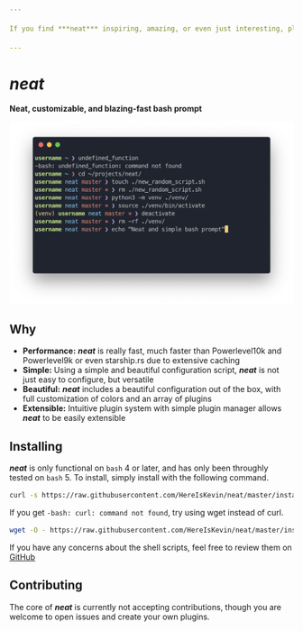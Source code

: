 ```yaml
---

If you find ***neat*** inspiring, amazing, or even just interesting, please give it a ⭐️ to help the project grow. Feedback is always welcome through issues, though please remember to be polite.

---
```


# *neat*

**Neat, customizable, and blazing-fast bash prompt**

<div align="center">
    <img src="./screenshot.png" alt="Screenshot and demo of neat">
</div>

## Why

- **Performance:** ***neat*** is really fast, much faster than Powerlevel10k and Powerlevel9k or even starship.rs due to extensive caching
- **Simple:** Using a simple and beautiful configuration script, ***neat*** is not just easy to configure, but versatile
- **Beautiful:** ***neat*** includes a beautiful configuration out of the box, with full customization of colors and an array of plugins
- **Extensible:** Intuitive plugin system with simple plugin manager allows ***neat*** to be easily extensible

## Installing

***neat*** is only functional on `bash` 4 or later, and has only been throughly tested on `bash` 5. To install, simply install with the following command.

```bash
curl -s https://raw.githubusercontent.com/HereIsKevin/neat/master/install.sh | bash
```

If you get `-bash: curl: command not found`, try using wget instead of curl.

```bash
wget -O - https://raw.githubusercontent.com/HereIsKevin/neat/master/install.sh | bash
```

If you have any concerns about the shell scripts, feel free to review them on [GitHub](https://github.com/HereIsKevin/neat)

## Contributing

The core of ***neat*** is currently not accepting contributions, though you are welcome to open issues and create your own plugins.
